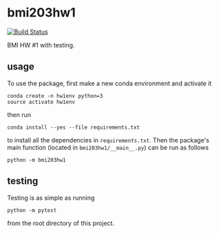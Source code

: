 # bmi203hw1

[![Build
Status](https://travis-ci.org/afkung/bmi203hw1.svg?branch=master)](https://travis-ci.org/afkung/bmi203hw1)

BMI HW #1 with testing.

## usage

To use the package, first make a new conda environment and activate it

```
conda create -n hw1env python=3
source activate hw1env
```

then run

```
conda install --yes --file requirements.txt
```

to install all the dependencies in `requirements.txt`. Then the package's
main function (located in `bmi203hw1/__main__.py`) can be run as follows

```
python -m bmi203hw1
```

## testing

Testing is as simple as running

```
python -m pytest
```

from the root directory of this project.
